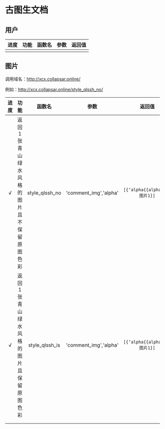 # 古图生文档



## 用户

| 进度 | 功能 | 函数名 | 参数 | 返回值 |
| ---- | ---- | ------ | ---- | ------ |
|      |      |        |      |        |



## 图片

调用域名：http://xcx.collapsar.online/

例如：http://xcx.collapsar.online/style_qlssh_no/

| 进度 |                             功能                             |     函数名     |     参数      |                            返回值                            | 方法 |
| :--: | :----------------------------------------------------------: | :------------: | :-----------: | :----------------------------------------------------------: | :--: |
|  √   | 返回1张青山绿水风格的图片且不保留原图色彩 | style_qlssh_no | 'comment_img','alpha' | `[{‘alpha{{alpha}}’:图片1}]` | post |
|  √   | 返回1张青山绿水风格的图片且保留原图色彩 | style_qlssh_is | 'comment_img','alpha' | `[{‘alpha{{alpha}}’:图片1}]` | post |
|      |                                                              |                |               |                                                              |  |
|      |                                                              |                |               |                                                              |  |

